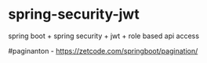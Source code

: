 # spring-security-jwt

spring boot + spring security + jwt + role based api access

#paginanton - https://zetcode.com/springboot/pagination/
